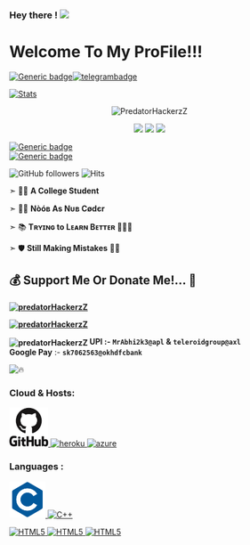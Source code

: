 <h3>Hey there ! <img src="https://media.giphy.com/media/12HZukMBlutpoQ/giphy.gif" width="50px"></h3>

# Welcome To My ProFile!!!

[![Generic badge](https://img.shields.io/badge/REACH-ME-@<COLOR>.svg)](https://github.com/PredatorHackerzZ)[![telegrambadge](https://img.shields.io/badge/Pʀᴇᴅᴀᴛᴏʀ-30302f?style=flat&logo=telegram)](https://tx.me/MrAbhi2k3)

[![Stats](https://github-readme-stats.vercel.app/api?username=PredatorHackerzZ&hide=prs&count_private=true&show_icons=true&theme=algolia)](https://github.com/anuraghazra/github-readme-stats)
<p align="center"> <img src="https://komarev.com/ghpvc/?username=PredatorHackerzZ&label=Profile%20Views&color=0e75b6&style=flat" alt="PredatorHackerzZ" /> </p>

<p align="center">
<a href="https://github.com/PredatorHackerzZ"><img src="https://badgen.net/badge/Follow%20on%20/GitHub/80FF00?icon=github&labelColor=Green"></a>
<a href="https://linkedin.com/in/MrAbhi2k3"><img src="https://img.shields.io/badge/LinkedIN-Follow%20on%20LinkedIN-informational.svg?logo=linkedin"></a>
<a href="https://www.instagram.com/MrAbhi_2k3"><img src="https://img.shields.io/badge/Instagram-Follow%20on%20Instagram-important.svg?logo=instagram"></a>
  
[![Generic badge](https://img.shields.io/badge/TeleGram-@TeleRoidGroup-RED.svg)](https://tx.me/TeleRoidGroup)
<br/>
[![Generic badge](https://img.shields.io/badge/TeleGram-@TeleRoid14-RED.svg)](https://tx.me/TeleRoid14)


![GitHub followers](https://img.shields.io/github/followers/PredatorHackerzZ?style=social)     ![Hits](https://hits.seeyoufarm.com/api/count/incr/badge.svg?url=https://github.com/PredatorHackerzZ/)

➣ 👨‍💼 <b>A College Student</b>

➣ 👨‍💻 <b>Nòóв As Nᴜʙ Cødєr</b>

➣ 📚 <b>Tʀʏɪɴɢ to Lᴇᴀʀɴ Bᴇᴛᴛᴇʀ </b> 🚶🏻‍♂️

➣ 🛡 <b>Still Making Mistakes</b> 🤷‍♂️

## 💰 Support Me Or Donate Me!... 💎

**<a href="https://ko-fi.com/Abhishekkumarin47" class="padded"><img height="30" style="border:0px;height:25px;" align="center" alt="predatorHackerzZ" src="https://az743702.vo.msecnd.net/cdn/kofi3.png?v=0" /></a>**

**<a href="https://paypal.me/AbhishekKumarIN47" class="padded"><img height="30" style="border:0px;height:25px;" align="centre" alt="predatorHackerzZ" src="https://cdn.rawgit.com/twolfson/paypal-github-button/1.0.0/dist/button.svg" /></a>**

**<img height="30" style="border:0px;height:25px;" align="center" alt="predatorHackerzZ" src="https://cdn.icon-icons.com/icons2/2699/PNG/512/upi_logo_icon_169316.png"></img> UPI :- ```MrAbhi2k3@apl``` & ```teleroidgroup@axl```**
<br/>
**Google Pay** :- **```sk7062563@okhdfcbank```**

<div align="left">

![🔥](https://github-readme-stats.vercel.app/api/top-langs/?username=PredatorHackerzZ&theme=github_dark&custom_title=ــــــــــــــــــہہـ٨ـہہـ٨ـﮩـــ&layout=compact&hide_border=false)  

</div>

<h3 align="left">Cloud & Hosts:</h3>
<p align="left"> 
<a href="https://github.com/" target="_blank"> <img src="https://github.com/devicons/devicon/raw/master/icons/github/github-original-wordmark.svg" alt="github" width="70" height="70"/> </a> 
<a href="https://heroku.com" target="_blank"> <img src="https://www.vectorlogo.zone/logos/heroku/heroku-icon.svg" alt="heroku" width="70" height="70"/> </a>
<a href="https://aws.amazon.com/" target="_blank"> <img src="https://github.com/PredatorHackerzZ/TG-FileStore/assets/77227205/dda25cba-2e1e-4ff2-930d-a08b29970e6c" alt="azure" width="70" height="70"/> </a>
</p>

<h3 align="left">Languages :</h3>
<p align="left"> 
<a href="https://www.tutorialspoint.com/cprogramming" target="_blank"> <img src="https://raw.githubusercontent.com/devicons/devicon/master/icons/c/c-plain.svg" alt="C" width="65" height="65"/> </a> 
<a href="https://www.tutorialspoint.com/cplusplus" target="_blank"> <img src="https://github.com/PredatorHackerzZ/TG-FileStore/assets/77227205/cbcb3613-d559-4a6c-9d27-a22e551d9473" alt="C++" width="65" height="65"/> </a>

<a href="https://www.html.com/" target="_blank"> <img src="https://cdn.jsdelivr.net/gh/devicons/devicon/icons/html5/html5-original-wordmark.svg" alt="HTML5" width="65" height="65"/> </a> 
<a href="https://www.html.com/" target="_blank"> <img src="https://upload.wikimedia.org/wikipedia/commons/thumb/3/3d/CSS.3.svg/1200px-CSS.3.svg.png" alt="HTML5" width="65" height="65"/> </a> 
<a href="https://www.html.com/" target="_blank"> <img src="https://upload.wikimedia.org/wikipedia/commons/thumb/d/d4/Javascript-shield.svg/1200px-Javascript-shield.svg.png" alt="HTML5" width="65" height="65"/> </a> 
</p>

